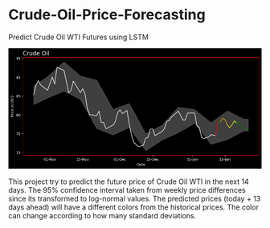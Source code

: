 # Crude-Oil-Price-Forecasting
 Predict Crude Oil WTI Futures using LSTM
 
 ![an image show line chart of historical prices for crude oil WTI and its forecasting prices](https://raw.githubusercontent.com/datawithalvin/Crude-Oil-Price-Forecasting/main/figures/newest-price-forecast.png)
 
 This project try to predict the future price of Crude Oil WTI in the next 14 days. The 95% confidence interval taken from weekly price differences since its transformed to log-normal values. The predicted prices (today + 13 days ahead) will have a different colors from the historical prices. The color can change according to how many standard deviations.
